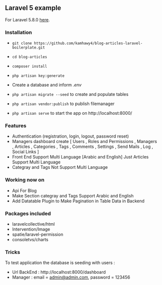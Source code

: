 ## Laravel 5 example ##

For Laravel 5.8.0 [here](https://laravel.com/docs/5.8/).

### Installation ###

* `git clone https://github.com/kamhawy4/blog-articles-laravel-boilerplate.git`
* `cd blog-articles`
* `composer install`
* `php artisan key:generate`
* Create a database and inform *.env*
* `php artisan migrate --seed` to create and populate tables
* `php artisan vendor:publish` to publish filemanager

* `php artisan serve` to start the app on http://localhost:8000/


### Features ###

* Authentication (registration, login, logout, password reset)
* Managers dashboard create [ Users ,  Roles and Permissions ,  Managers , Articles , Categories , Tags 
  , Comments , Settings , Send Mails , Log , Social Links ]
* Front End Support Multi Language [Arabic and English] Just Articles Support Multi Language
* Categray and Tags Not Support  Multi Language

### Working now on ###

* Api For Blog
* Make Section categray and Tags Support Arabic and English
* Add Datatable Plugin to Make Pagination in Table Data in Backend

### Packages included ###

* laravelcollective/html
* Intervention/Image
* spatie/laravel-permission
* consoletvs/charts

### Tricks ###

To test application the database is seeding with users :
* Url BackEnd : http://localhost:8000/dashboard
* Manager : email = admin@admin.com, password = 123456
